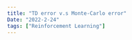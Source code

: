 ```yaml
---
title: "TD error v.s Monte-Carlo error"
Date: "2022-2-24"
tags: ["Reinforcement Learning"]
---
```


